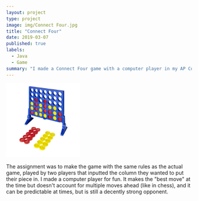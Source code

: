 ```yaml
---
layout: project
type: project
image: img/Connect Four.jpg
title: "Connect Four"
date: 2019-03-07
published: true
labels:
  - Java
  - Game
summary: "I made a Connect Four game with a computer player in my AP Computer Science class."
---
```


<div class="text-center p-4">
  <img width="200px" src="../img/Connect Four.jpg" >
</div>

The assignment was to make the game with the same rules as the actual game, played by two players that inputted the column they wanted to put their piece in. I made a computer player for fun. It makes the "best move" at the time but doesn't account for multiple moves ahead (like in chess), and it can be predictable at times, but is still a decently strong opponent.
